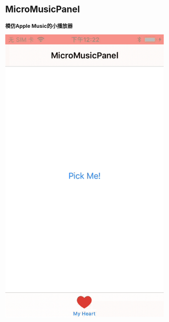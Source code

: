 # MicroMusicPanel

### 模仿Apple Music的小播放器
![img](https://github.com/ChardCur/MicroMusicPanel/raw/master/MicroMusicPanel.gif)
